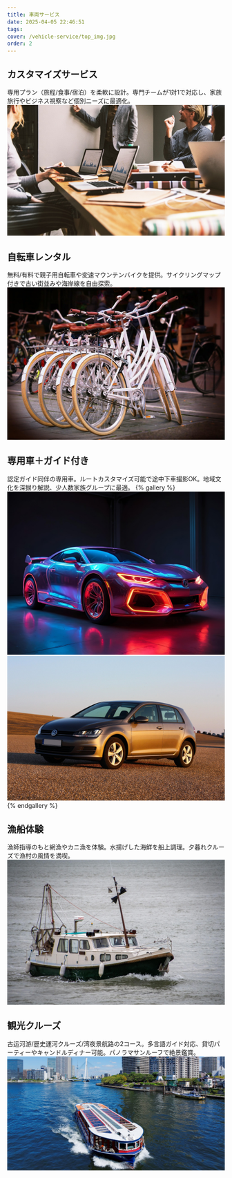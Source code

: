 ```yaml
---
title: 車両サービス
date: 2025-04-05 22:46:51
tags:
cover: /vehicle-service/top_img.jpg
order: 2
---
```


## カスタマイズサービス
専用プラン（旅程/食事/宿泊）を柔軟に設計。専門チームが1対1で対応し、家族旅行やビジネス視察など個別ニーズに最適化。
![定制服务](/vehicle-service/定制服务.jpg)


## 自転車レンタル
無料/有料で親子用自転車や変速マウンテンバイクを提供。サイクリングマップ付きで古い街並みや海岸線を自由探索。
![自行车](/vehicle-service/自行车.jpg)

## 専用車＋ガイド付き
認定ガイド同伴の専用車。ルートカスタマイズ可能で途中下車撮影OK。地域文化を深掘り解説、少人数家族グループに最適。
{% gallery %}
![司导包车1](/vehicle-service/司导包车1.jpg)
![司导包车2](/vehicle-service/司导包车2.jpg)
{% endgallery %}

## 漁船体験
漁師指導のもと網漁やカニ漁を体験。水揚げした海鮮を船上調理。夕暮れクルーズで漁村の風情を満喫。
![渔船](/vehicle-service/渔船.jpg)

## 観光クルーズ
古运河游/歴史運河クルーズ/湾夜景航路の2コース。多言語ガイド対応、貸切パーティーやキャンドルディナー可能。パノラマサンルーフで絶景鑑賞。
![游览船](/vehicle-service/游览船.jpg)
